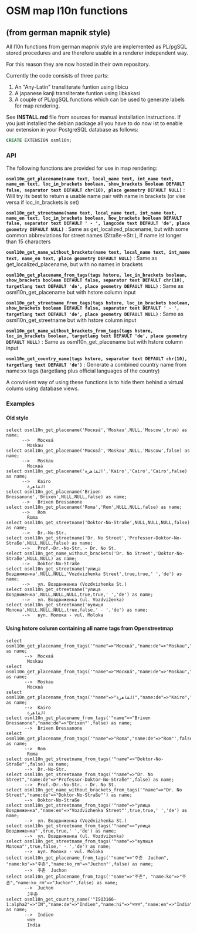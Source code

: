 #  OSM map l10n functions
## (from german mapnik style)

All l10n functions from german mapnik style are implemented as PL/pgSQL stored procedures
and are therefore usable in a renderer independent way.

For this reason they are now hosted in their own repository.

Currently the code consists of three parts:

1. An "Any-Latin" transliterate funtion using libicu
2. A japanese kanji transliterate funtion using libkakasi
3. A couple of PL/pgSQL functions which can be used to generate labels for
   map rendering.

See **INSTALL.md** file from sources for manual installation instructions.
If you just installed the debian package all you have to do now ist to enable
our extension in your PostgreSQL database as follows:

```sql
CREATE EXTENSION osml10n;
```

### API
The following functions are provided for use in map rendering:

__`osml10n_get_placename(name text, local_name text, int_name text, name_en text, loc_in_brackets boolean, show_brackets boolean DEFAULT false, separator text DEFAULT chr(10), place geometry DEFAULT NULL)`__
:	Will try its best to return a usable name pair with name in brackets (or vise versa if loc_in_brackets is set)

__`osml10n_get_streetname(name text, local_name text, int_name text, name_en text, loc_in_brackets boolean, how_brackets boolean DEFAULT false, separator text DEFAULT ' - ', langcode text DEFAULT 'de', place geometry DEFAULT NULL)`__
:	Same as get_localized_placename, but with some common abbreviations for street names (Straße->Str.), if name ist longer than 15 characters

__`osml10n_get_name_without_brackets(name text, local_name text, int_name text, name_en text, place geometry DEFAULT NULL)`__
:	Same as get_localized_placename, but with no names in brackets

__`osml10n_get_placename_from_tags(tags hstore, loc_in_brackets boolean, show_brackets boolean DEFAULT false, separator text DEFAULT chr(10), targetlang text DEFAULT 'de', place geometry DEFAULT NULL)`__
:	Same as osml10n_get_placename but with hstore column input


__`osml10n_get_streetname_from_tags(tags hstore, loc_in_brackets boolean, show_brackets boolean DEFAULT false, separator text DEFAULT ' - ', targetlang text DEFAULT 'de', place geometry DEFAULT NULL)`__
:	Same as osml10n_get_streetname but with hstore column input

__`osml10n_get_name_without_brackets_from_tags(tags hstore, loc_in_brackets boolean, targetlang text DEFAULT 'de', place geometry DEFAULT NULL)`__
:	Same as osml10n_get_placename but with hstore column input

__`osml10n_get_country_name(tags hstore, separator text DEFAULT chr(10), targetlang text DEFAULT 'de')`__
:	Generate a combined country name from name:xx tags (targetlang plus official languages of the country)


A convinient way of using these functions is to hide them behind a virtual colums using database views.

### Examples

#### Old style
```
select osml10n_get_placename('Москва́','Moskau',NULL,'Moscow',true) as name;
      -->	Москва́
		Moskau
select osml10n_get_placename('Москва́','Moskau',NULL,'Moscow',false) as name;
      -->	Moskau
		Москва́
select osml10n_get_placename('القاهرة','Kairo','Cairo','Cairo',false) as name;
      -->	Kairo
		القاهرة
select osml10n_get_placename('Brixen Bressanone','Brixen',NULL,NULL,false) as name;
      -->	Brixen Bressanone
select osml10n_get_placename('Roma','Rom',NULL,NULL,false) as name;
      -->	Rom
		Roma
select osml10n_get_streetname('Doktor-No-Straße',NULL,NULL,NULL,false) as name;
      -->	Dr.-No-Str.
select osml10n_get_streetname('Dr. No Street','Professor-Doktor-No-Straße',NULL,NULL,false) as name;
      -->	Prof.-Dr.-No-Str. - Dr. No St.
select osml10n_get_name_without_brackets('Dr. No Street','Doktor-No-Straße',NULL,NULL) as name;
      -->	Doktor-No-Straße
select osml10n_get_streetname('улица Воздвиженка',NULL,NULL,'Vozdvizhenka Street',true,true,' ','de') as name;
      -->	ул. Воздвиженка (Vozdvizhenka St.)
select osml10n_get_streetname('улица Воздвиженка',NULL,NULL,NULL,true,true,' ','de') as name;
      -->	ул. Воздвиженка (ul. Vozdviženka)
select osml10n_get_streetname('вулиця Молока',NULL,NULL,NULL,true,false,' - ','de') as name;
      -->	вул. Молока - vul. Moloka
```

#### Using hstore column containing all name tags from Openstreetmap
```
select osml10n_get_placename_from_tags('"name"=>"Москва́","name:de"=>"Moskau","name:en"=>"Moscow"',true) as name;
       -->	Москва́
		Moskau
select osml10n_get_placename_from_tags('"name"=>"Москва́","name:de"=>"Moskau","name:en"=>"Moscow"',false) as name;
       -->	Moskau
		Москва́
select osml10n_get_placename_from_tags('"name"=>"القاهرة","name:de"=>"Kairo","int_name"=>"Cairo","name:en"=>"Cairo"',false) as name;
       -->	Kairo
		القاهرة
select osml10n_get_placename_from_tags('"name"=>"Brixen Bressanone","name:de"=>"Brixen"',false) as name;
       -->	Brixen Bressanone
select osml10n_get_placename_from_tags('"name"=>"Roma","name:de"=>"Rom"',false) as name;
       -->	Rom
		Roma
select osml10n_get_streetname_from_tags('"name"=>"Doktor-No-Straße"',false) as name;
       -->	Dr.-No-Str.
select osml10n_get_streetname_from_tags('"name"=>"Dr. No Street","name:de"=>"Professor-Doktor-No-Straße"',false) as name;
       -->	Prof.-Dr.-No-Str. - Dr. No St.
select osml10n_get_name_without_brackets_from_tags('"name"=>"Dr. No Street","name:de"=>"Doktor-No-Straße"') as name;
       -->	Doktor-No-Straße
select osml10n_get_streetname_from_tags('"name"=>"улица Воздвиженка","name:en"=>"Vozdvizhenka Street"',true,true,' ','de') as name;
       -->	ул. Воздвиженка (Vozdvizhenka St.)
select osml10n_get_streetname_from_tags('"name"=>"улица Воздвиженка"',true,true,' ','de') as name;
       -->	ул. Воздвиженка (ul. Vozdviženka)
select osml10n_get_streetname_from_tags('"name"=>"вулиця Молока"',true,false,' - ','de') as name;
       -->	вул. Молока - vul. Moloka
select osml10n_get_placename_from_tags('"name"=>"주촌  Juchon", "name:ko"=>"주촌","name:ko_rm"=>"Juchon"',false) as name;
       -->	주촌  Juchon
select osml10n_get_placename_from_tags('"name"=>"주촌", "name:ko"=>"주촌","name:ko_rm"=>"Juchon"',false) as name;
       -->	Juchon
		J주촌
select osml10n_get_country_name('"ISO3166-1:alpha2"=>"IN","name:de"=>"Indien","name:hi"=>"भारत","name:en"=>"India"') as name;
       -->	Indien
		भारत
		India
```
